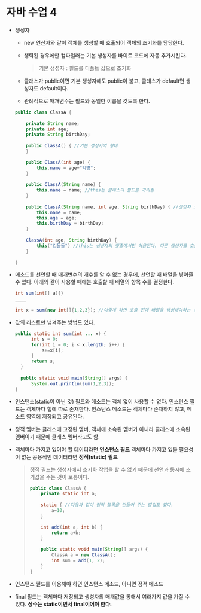 # 자바 수업 4

+ 생성자

  + new 연산자와 같이 객체를 생성할 때 호출되어 객체의 초기화를 담당한다.

  + 생략된 경우에만 컴파일러는 기본 생성자를 바이트 코드에 자동 추가시킨다.

    > 기본 생성자 : 필드를 디폴트 값으로 초기화

  + 클래스가 public이면 기본 생성자에도 public이 붙고, 클래스가 default면 생성자도 default이다.

  + 관례적으로 매개변수는 필드와 동일한 이름을 갖도록 한다.

  ```java
  public class ClassA {
      
      private String name;
      private int age;
      private String birthDay;
      
      public ClassA() { //기본 생성자의 형태
      }
      
      public ClassA(int age) {
          this.name = age+"익명";
      }
      
      public ClassA(String name) {
          this.name = name; //this는 클래스의 필드를 가리킴
      }
      
      public ClassA(String name, int age, String birthDay) { //생성자 오버로딩 : 매개변수의 타입, 개수, 순서
          this.name = name; 
          this.age = age;
          this.birthDay = birthDay;
      }
      
      ClassA(int age, String birthDay) {
          this("김돌돌") //this는 생성자의 첫줄에서만 허용된다. 다른 생성자를 호출하기 위해 사용한다.
      }
      
  }
  ```

  

+ 메소드를 선언할 때 매개변수의 개수를 알 수 없는 경우에, 선언할 때 배열을 넣어줄 수 있다. 아래와 같이 사용할 때에는 호출할 때 배열의 항목 수를 결정한다.

  ```java
  int sum(int[] a){}
  ____
      
  int x = sum(new int[]{1,2,3}); //이렇게 하면 호출 전에 배열을 생성해야하는 불편함이 있음
  ```

+ 값의 리스트만 넘겨주는 방법도 있다.

  ```java
  public static int sum(int ... x) {
  		int s = 0;
  		for(int i = 0; i < x.length; i++) {
  			s+=x[i];
  		}
  		return s;
  	}
  	
  	public static void main(String[] args) {
  		System.out.println(sum(1,2,3));
  }
  ```



+ 인스턴스(static이 아닌 것) 필드와 메소드는 객체 없이 사용할 수 없다. 인스턴스 필드는 객체마다 힙에 따로 존재한다. 인스턴스 메소드는 객체마다 존재하지 않고, 메소드 영역에 저장되고 공유된다.



+ 정적 멤버는 클래스에 고정된 멤버, 객체에 소속된 멤버가 아니라 클래스에 소속된 멤버이기 때문에 클래스 멤버라고도 함.



+ 객체마다 가지고 있어야 할 데이터라면 **인스턴스 필드** 객체마다 가지고 있을 필요성이 없는 공용적인 데이터라면 **정적(static) 필드**

  > 정적 필드는 생성자에서 초기화 작업을 할 수 없기 때문에 선언과 동시에 초기값을 주는 것이 보통이다. 
  >
  > ```java
  > public class ClassA {
  >     private static int a;
  >     
  >     static { //다음과 같이 정적 블록을 만들어 주는 방법도 있다.
  >         a=10;
  >     }
  >     
  >     int add(int a, int b) {
  >         return a+b;
  >     }
  >     
  >     public static void main(String[] args) { 
  >         ClassA a = new ClassA();
  >         int sum = add(1, 2);
  >     }
  > }
  > ```

+ 인스턴스 필드를 이용해야 하면 인스턴스 메소드, 아니면 정적 메소드



+ final 필드는 객체마다 저장되고 생성자의 매개값을 통해서 여러가지 값을 가질 수 있다. **상수는 static이면서 final이어야 한다.**